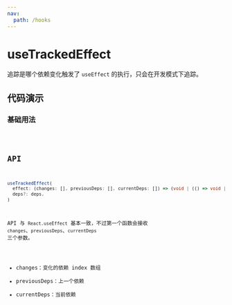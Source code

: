 ```yaml
---
nav:
  path: /hooks
---
```


# useTrackedEffect

追踪是哪个依赖变化触发了 `useEffect` 的执行，只会在开发模式下追踪。

## 代码演示

### 基础用法

<code src="./demo/demo1.tsx" />

## API

```typescript
useTrackedEffect(
  effect: (changes: [], previousDeps: [], currentDeps: []) => (void | (() => void | undefined)),
  deps?: deps,
)
```

API 与 `React.useEffect` 基本一致，不过第一个函数会接收 `changes`、`previousDeps`、`currentDeps` 三个参数。

- changes：变化的依赖 index 数组
- previousDeps：上一个依赖
- currentDeps：当前依赖
